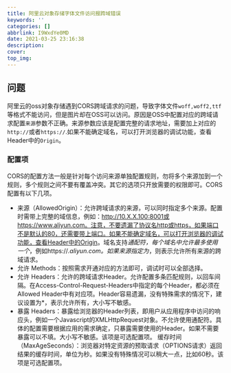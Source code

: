 ```yaml
---
title: 阿里云对象存储字体文件访问报跨域错误
keywords: ''
categories: []
abbrlink: I9WxdYe0MD
date: 2021-03-25 23:16:38
description:
cover:
top_img:
---
```


## 问题

阿里云的oss对象存储遇到CORS跨域请求的问题，导致字体文件`woff,woff2,ttf`等格式不能访问，但是图片却在OSS可以访问。原因是OSS中配置对应的跨域请求配置`来源`参数不正确。来源参数应该是配置完整的请求地址，需要加上对应的`http://`或者`https://`.如果不能确定域名，可以打开浏览器的调试功能，查看Header中的`Origin`。

### 配置项

CORS的配置方法一般是针对每个访问来源单独配置规则，勿将多个来源加到一个规则，多个规则之间不要有覆盖冲突。其它的选项只开放需要的权限即可。CORS配置有以下几项。

- 来源（AllowedOrigin）：允许跨域请求的来源，可以同时指定多个来源。配置时需带上完整的域信息，例如：<http://10.X.X.100:8001或https://www.aliyun.com。注意，不要遗漏了协议名http或https，如果端口不是默认的80，还需要带上端口。如果不能确定域名，可以打开浏览器的调试功能，查看Header中的Origin>。域名支持*通配符，每个域名中允许最多使用一个*，例如https://*.aliyun.com。如果来源指定为*，则表示允许所有来源的跨域请求。
- 允许 Methods：按照需求开通对应的方法即可，调试时可以全部选择。
- 允许 Headers：允许的跨域请求Header。允许配置多条匹配规则，以回车间隔。在Access-Control-Request-Headers中指定的每个Header，都必须在Allowed Header中有对应项。Header容易遗漏，没有特殊需求的情况下，建议设置为*，表示允许所有，大小写不敏感。
- 暴露 Headers：暴露给浏览器的Header列表，即用户从应用程序中访问的响应头，例如一个Javascript的XMLHttpRequest对象。不允许使用通配符。具体的配置需要根据应用的需求确定，只暴露需要使用的Header。如果不需要暴露可以不填。大小写不敏感。该项是可选配置项。
缓存时间（MaxAgeSeconds）：浏览器对特定资源的预取请求（OPTIONS请求）返回结果的缓存时间，单位为秒。如果没有特殊情况可以稍大一点，比如60秒。该项是可选配置项。
